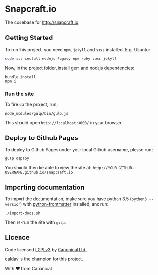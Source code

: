 # Snapcraft.io

The codebase for http://snapcraft.io.

## Getting Started

To run this project, you need `npm`, `jekyll` and `sass` installed. E.g. Ubuntu:

``` bash
sudo apt install nodejs-legacy npm ruby-sass jekyll
```

Now, in the project folder, install gem and nodejs dependencies:

``` bash
bundle install
npm i
```

### Run the site

To fire up the project, run;

``` bash
node_modules/gulp/bin/gulp.js
```

This should open `http://localhost:3000/` in your browser.

## Deploy to Github Pages

To deploy to Github Pages under your local Github username, please run;

`gulp deploy`

You should then be able to view the site at: `http://YOUR-GITHUB-USERNAME.github.io/snapcraft.io`

## Importing documentation

To import the documentation, make sure you have python 3.5 (`python3 --version`) with [python-frontmatter](https://pypi.python.org/pypi/python-frontmatter/0.2.1) installed, and run:

``` bash
./import-docs.sh
```

Then re-run the site with `gulp`.

## Licence

Code licensed [LGPLv3](http://opensource.org/licenses/lgpl-3.0.html) by [Canonical Ltd.](http://www.canonical.com/).

[caldav](https://github.com/caldav) is the champion for this project.

With ♥ from Canonical


